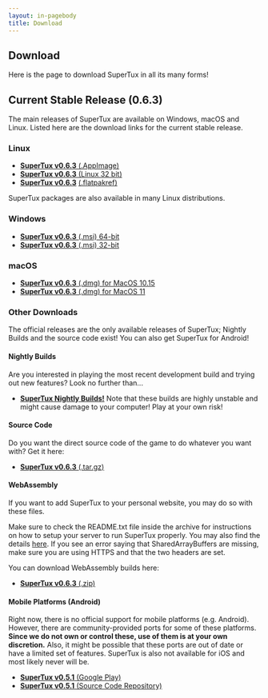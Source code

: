 ```yaml
---
layout: in-pagebody
title: Download
---
```


## Download

Here is the page to download SuperTux in all its many forms!

## Current Stable Release (0.6.3)

The main releases of SuperTux are available on Windows, macOS and Linux. Listed
here are the download links for the current stable release.

### Linux

- [**SuperTux v0.6.3** (.AppImage)](https://github.com/SuperTux/supertux/releases/download/v0.6.3/SuperTux-v0.6.3.glibc2.29-x86_64.AppImage)
- [**SuperTux v0.6.3** (Linux 32 bit)](https://github.com/SuperTux/supertux/releases/download/v0.6.3/SuperTux-v0.6.3-Linux-32.tar.gz)
- [**SuperTux v0.6.3**](https://flathub.org/apps/details/org.supertuxproject.SuperTux) [(.flatpakref)](https://flathub.org/repo/appstream/org.supertuxproject.SuperTux.flatpakref)

SuperTux packages are also available in many Linux distributions.

### Windows

- [**SuperTux v0.6.3** (.msi) 64-bit](https://github.com/SuperTux/supertux/releases/download/v0.6.3/SuperTux-v0.6.3-win64.msi)
- [**SuperTux v0.6.3** (.msi) 32-bit](https://github.com/SuperTux/supertux/releases/download/v0.6.3/SuperTux-v0.6.3-win32.msi)

### macOS

- [**SuperTux v0.6.3** (.dmg) for MacOS 10.15](https://github.com/SuperTux/supertux/releases/download/v0.6.3/SuperTux-v0.6.3-Darwin-10.15.dmg)
- [**SuperTux v0.6.3** (.dmg) for MacOS 11](https://github.com/SuperTux/supertux/releases/download/v0.6.3/SuperTux-v0.6.3-Darwin-11.dmg)

### Other Downloads

The official releases are the only available releases of SuperTux; Nightly Builds 
and the source code exist! You can also get SuperTux for Android!

#### Nightly Builds

Are you interested in playing the most recent development build and trying out
new features? Look no further than...
- [**SuperTux Nightly Builds!**](https://download.supertux.org/)
Note that these builds are highly unstable and might cause damage to your computer! 
Play at your own risk! 

#### Source Code

Do you want the direct source code of the game to do whatever you want with?
Get it here:

- [**SuperTux v0.6.3** (.tar.gz)](https://github.com/SuperTux/supertux/releases/download/v0.6.3/SuperTux-v0.6.3-Source.tar.gz)

#### WebAssembly

If you want to add SuperTux to your personal website, you may do so with these files.

Make sure to check the README.txt file inside the archive for instructions on how to setup your server to run SuperTux properly. You may also find the details [here](https://developer.mozilla.org/en-US/docs/Web/JavaScript/Reference/Global_Objects/SharedArrayBuffer#security_requirements). If you see an error saying that SharedArrayBuffers are missing, make sure you are using HTTPS and that the two headers are set.

You can download WebAssembly builds here:

- [**SuperTux v0.6.3** (.zip)](https://github.com/SuperTux/supertux/releases/download/v0.6.3/SuperTux-v0.6.3-WASM.zip)
#### Mobile Platforms (Android)

Right now, there is no official support for mobile platforms (e.g. Android). 
However, there are community-provided ports for some of these platforms.
**Since we do not own or control these, use of them is at your own discretion.**
Also, it might be possible that these ports are out of date or have a limited
set of features. SuperTux is also not available for iOS and most likely never will be.

- [**SuperTux v0.5.1** (Google Play)](https://play.google.com/store/apps/details?id=org.lethargik.supertux2&hl=en)
- [**SuperTux v0.5.1** (Source Code Repository)](https://github.com/pelya/supertux)
